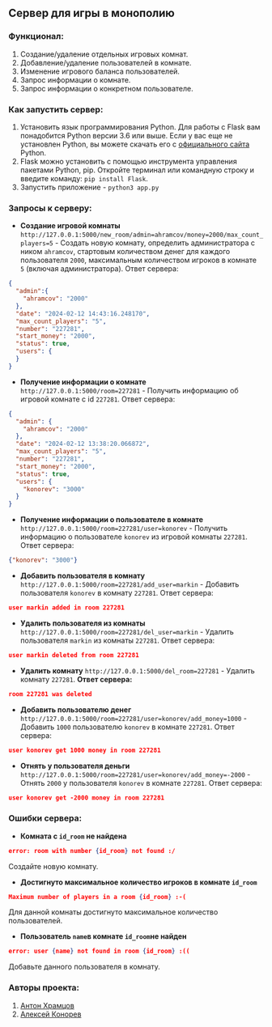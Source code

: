 ## Сервер для игры в монополию ##
### Функционал: ###
1. Создание/удаление отдельных игровых комнат.
2. Добавление/удаление пользователей в комнате.
3. Изменение игрового баланса пользователей.
4. Запрос информации о комнате.
5. Запрос информации о конкретном пользователе.

### Как запустить сервер: ###
1. Установить язык программирования Python.
Для работы с Flask вам понадобится Python версии 3.6 или выше. Если у вас еще не установлен Python, вы можете скачать его с [официального сайта](http://python.org) Python.
2. Flask можно установить с помощью инструмента управления пакетами Python, pip. Откройте терминал или командную строку и введите команду: ``` pip install Flask ```.
3. Запустить приложение -  ``` python3 app.py ```

### Запросы к серверу: ###
* **Создание игровой комнаты**
```http://127.0.0.1:5000/new_room/admin=ahramcov/money=2000/max_count_players=5``` - Создать новую комнату, определить администратора с ником ``` ahramcov ```, стартовым количеством денег для каждого пользователя ``` 2000 ```, максимальным количеством игроков в комнате ``` 5``` (включая администратора).
Ответ сервера:
```json
{
  "admin":{
    "ahramcov": "2000"
  },  
  "date": "2024-02-12 14:43:16.248170",  
  "max_count_players": "5",  
  "number": "227281",  
  "start_money": "2000",  
  "status": true,  
  "users": {
  }
}
```
* **Получение информации о комнате**
```http://127.0.0.1:5000/room=227281``` - Получить информацию об игровой комнате с id ```227281```. Ответ сервера:
```json
{
  "admin": {
    "ahramcov": "2000"
  },
  "date": "2024-02-12 13:38:20.066872",
  "max_count_players": "5",
  "number": "227281",
  "start_money": "2000",
  "status": true,
  "users": {
    "konorev": "3000"
  }
}
```
* **Получение информации о пользователе в комнате**
```http://127.0.0.1:5000/room=227281/user=konorev``` - Получить информацию о пользователе ```konorev``` из игровой комнаты ```227281```. Ответ сервера:
```json
{"konorev": "3000"}
```
* **Добавить пользователя в комнату**
```http://127.0.0.1:5000/room=227281/add_user=markin``` - Добавить пользователя ```konorev``` в комнату ```227281```. Ответ сервера:
```json
user markin added in room 227281
```
* **Удалить пользователя из комнаты**
```http://127.0.0.1:5000/room=227281/del_user=markin``` - Удалить пользователя ```markin``` из комнаты ```227281```. Ответ сервера:
```json
user markin deleted from room 227281
```
* **Удалить комнату**
```http://127.0.0.1:5000/del_room=227281``` - Удалить комнату ```227281```. **Ответ сервера:**
```json
room 227281 was deleted
```
* **Добавить пользователю денег**
``` http://127.0.0.1:5000/room=227281/user=konorev/add_money=1000``` - Добавить ```1000``` пользователю ```konorev``` в комнате ```227281```. Ответ сервера:
```json
user konorev get 1000 money in room 227281
```
* **Отнять у пользователя деньги**
``` http://127.0.0.1:5000/room=227281/user=konorev/add_money=-2000``` - Отнять ```2000``` у пользователя ```konorev``` в комнате ```227281```. Ответ сервера:
```json
user konorev get -2000 money in room 227281
```
### Ошибки сервера: ###
* **Комната с ```id_room``` не найдена**
```json
error: room with number {id_room} not found :/
```
Создайте новую комнату.
* **Достигнуто максимальное количество игроков в комнате ```id_room```**
```json
Maximum number of players in a room {id_room} :-(
```
Для данной комнаты достигнуто максимальное количество пользователей.
* **Пользователь ```name```в комнате ```id_room```не найден**
```json
error: user {name} not found in room {id_room} :((
```
Добавьте данного пользователя в комнату.

### Авторы проекта: ###
1. [Антон Храмцов](https://t.me/ahramcov2022)
2. [Алексей Конорев](https://t.me/Docitin)